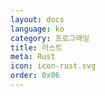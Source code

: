 ```yaml
---
layout: docs
language: ko
category: 프로그래밍
title: 러스트
meta: Rust
icon: icon-rust.svg
order: 0x06
---
```

